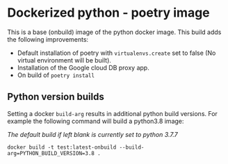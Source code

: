 # Dockerized python - poetry image

This is a base (onbuild) image of the python docker image. This build adds the following improvements:

* Default installation of poetry with `virtualenvs.create` set to false
  (No virtual environment will be built).
* Installation of the Google cloud DB proxy app.
* On build of `poetry install`

## Python version builds

Setting a docker `build-arg` results in additional python build versions. For example the following 
command will build a python3.8 image:

_The default build if left blank is currently set to python 3.7.7_

```
docker build -t test:latest-onbuild --build-arg=PYTHON_BUILD_VERSION=3.8 .
```
